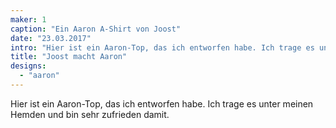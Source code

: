 ```yaml
---
maker: 1
caption: "Ein Aaron A-Shirt von Joost"
date: "23.03.2017"
intro: "Hier ist ein Aaron-Top, das ich entworfen habe. Ich trage es unter meinen Hemden und bin sehr zufrieden damit."
title: "Joost macht Aaron"
designs:
  - "aaron"
---
```


Hier ist ein Aaron-Top, das ich entworfen habe. Ich trage es unter meinen Hemden und bin sehr zufrieden damit.

